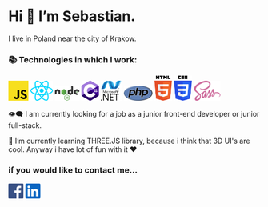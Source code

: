 <h1> Hi 👋 I’m Sebastian.</h1>
<p>I live in Poland near the city of Krakow.</p>
<h3> 📚 Technologies in which I work: </h3>
<p>
  <img src="javascript.svg" height="40px" width="auto"/>
  <img src="react.svg" height="40px" width="auto"/>
  <img src="nodejs.svg" height="30px" width="auto"/>
  <img src="c-sharp.svg" height="40px" width="auto"/>
  <img src="dotnet.svg" height="40px" width="auto"/>
  <img src="php.svg" height="30px" width="auto"/>
  <img src="html-5.svg" height="50px" width="auto"/>
  <img src="css-3.svg" height="50px" width="auto"/>
  <img src="sass.svg" height="40px" width="auto"/>
</p>
<p>👁‍🗨 I am currently looking for a job as a junior front-end developer or junior full-stack.</p>
<p>🌱 I’m currently learning THREE.JS library, because i think that 3D UI's are cool. Anyway i have lot of fun with it ❤️</p>
<h3>if you would like to contact me...</h3>
<p>
<a href="https://www.facebook.com/sebastian.mietka"><img src="facebook.svg" height="30px" width="auto"/></a>
<a href="https://linkedin.com/in/sebastian-miętka-925812151"><img src="linkedin-icon.svg" height="30px" width="auto"/></a>
</p>
<!---
sebmiet/sebmiet is a ✨ special ✨ repository because its `README.md` (this file) appears on your GitHub profile.
You can click the Preview link to take a look at your changes.
--->
